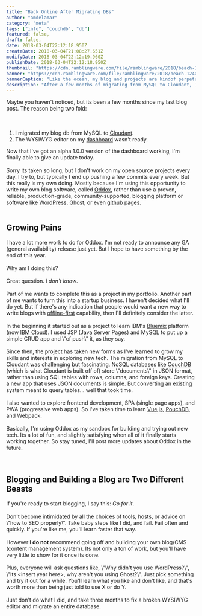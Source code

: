 ```yaml
---
title: "Back Online After Migrating DBs"
author: "amdelamar"
category: "meta"
tags: ["info", "couchdb", "db"]
featured: false,
draft: false,
date: 2018-03-04T22:12:18.950Z
createDate: 2018-03-04T21:08:27.651Z
modifyDate: 2018-03-04T22:12:19.960Z
publishDate: 2018-03-04T22:12:18.950Z
thumbnail: "https://cdn.ramblingware.com/file/ramblingware/2018/beach-1240.jpg"
banner: "https://cdn.ramblingware.com/file/ramblingware/2018/beach-1240.jpg"
bannerCaption: "Like the ocean, my blog and projects are kindof perpetually moving. (Photo Credit: Pexels)"
description: "After a few months of migrating from MySQL to Cloudant, I'm finally able to write new content again."
---
```


<div>Maybe you haven't noticed, but its been a few months since my last blog post. The reason being two fold:</div><div><br></div><div><br></div><ol><li>I migrated my blog db from MySQL to <a href=\"https://www.ibm.com/cloud/cloudant\">Cloudant</a>.</li><li>The WYSIWYG editor on my <a href=\"https://github.com/oddoxorg/dashboard\">dashboard</a> wasn't ready.</li></ol><div>Now that I've got an alpha 1.0.0 version of the dashboard working, I'm finally able to give an update today. <br></div><div><br></div><div>Sorry its taken so long, but I don't work on my open source projects every day. I try to, but typically I end up pushing a few commits every week. But this really is my own doing. Mostly because I'm using this opportunity to write my own blog software, called <a href=\"https://oddox.org/\">Oddox</a>, rather than use a proven, reliable, production-grade, community-supported, blogging platform or software like <a href=\"https://wordpress.org/\">WordPress</a>, <a href=\"https://ghost.org/\">Ghost</a>, or even <a href=\"http://import.jekyllrb.com/\">github pages</a>.<br></div><div><br></div><div><h2>Growing Pains</h2></div><div>I have a lot more work to do for Oddox. I'm not ready to announce any GA (general availability) release just yet. But I hope to have something by the end of this year.</div><div><br></div><div>Why am I doing this?</div><div><br></div><div>Great question. <i>I don't know</i>.</div><div><br></div><div>Part of me wants to complete this as a project in my portfolio. Another part of me wants to turn this into a startup business. I haven't decided what I'll do yet. But if there's any indication that people would want a new way to write blogs with <a href=\"http://offlinefirst.org/\">offline-first</a> capability, then I'll definitely consider the latter.</div><div><br></div><div>In the beginning it started out as a project to learn IBM's <a href=\"http://bluemix.net/\">Bluemix</a> platform (now <a href=\"https://www.ibm.com/cloud/\">IBM Cloud</a>). I used JSP (Java Server Pages) and MySQL to put up a simple CRUD app and \"cf push\" it, as they say.</div><div><br></div><div>Since then, the project has taken new forms as I've learned to grow my skills and interests in exploring new tech. The migration from MySQL to Cloudant was challenging but fascinating. NoSQL databases like <a href=\"https://couchdb.apache.org/\">CouchDB</a> (which is what Cloudant is built off of) store \"documents\" in JSON format, rather than using SQL tables with rows, columns, and foreign keys. Creating a new app that uses JSON documents is simple. But converting an existing system meant to query tables... well that took time.</div><div><br></div><div>I also wanted to explore frontend development, SPA (single page apps), and PWA (progressive web apps). So I've taken time to learn <a href=\"https://vuejs.org/\">Vue.js</a>, <a href=\"https://pouchdb.com/\">PouchDB</a>, and Webpack. <br></div><div><br></div><div>Basically, I'm using Oddox as my sandbox for building and trying out new tech. Its a lot of fun, and slightly satisfying when all of it finally starts working together. So stay tuned, I'll post more updates about Oddox in the future.<br></div><div><br></div><div><br></div><div><h2>Blogging and Building a Blog are Two Different Beasts<br></h2></div><div>If you're ready to start blogging, I say this: <i>Go for it</i>.</div><div><br></div><div>Don't become intimidated by all the choices of tools, hosts, or advice on \"how to SEO properly\". Take baby steps like I did, and fail. Fail often and quickly. If you're like me, you'll learn faster that way.</div><div><br></div><div>However <b>I do not</b> recommend going off and building your own blog/CMS (content management system). Its not only a ton of work, but you'll have very little to show for it once its done.</div><div><br></div><div>Plus, everyone will ask questions like, \"Why didn't you use WordPress?\", \"Its &lt;insert year here&gt;, why aren't you using Ghost?\". Just pick something and try it out for a while. You'll learn what you like and don't like, and that's worth more than being just told to use X or do Y.</div><div><br></div><div>Just don't do what I did, and take three months to fix a broken WYSIWYG editor and migrate an entire database.<br></div>
